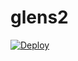 # glens2
[![Deploy](https://www.herokucdn.com/deploy/button.svg)](https://heroku.com/deploy?template=https://github.com/DRAGON-NOOB/Telegraph_Media_Uploader)
